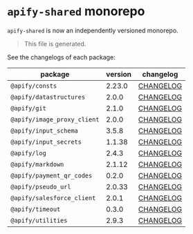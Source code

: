 # `apify-shared` monorepo

`apify-shared` is now an independently versioned monorepo.

> This file is generated.

See the changelogs of each package:

package | version | changelog
--------|---------|----------
`@apify/consts` | 2.23.0 | [CHANGELOG](./packages/consts/CHANGELOG.md)
`@apify/datastructures` | 2.0.0 | [CHANGELOG](./packages/datastructures/CHANGELOG.md)
`@apify/git` | 2.1.0 | [CHANGELOG](./packages/git/CHANGELOG.md)
`@apify/image_proxy_client` | 2.0.0 | [CHANGELOG](./packages/image_proxy_client/CHANGELOG.md)
`@apify/input_schema` | 3.5.8 | [CHANGELOG](./packages/input_schema/CHANGELOG.md)
`@apify/input_secrets` | 1.1.38 | [CHANGELOG](./packages/input_secrets/CHANGELOG.md)
`@apify/log` | 2.4.3 | [CHANGELOG](./packages/log/CHANGELOG.md)
`@apify/markdown` | 2.1.12 | [CHANGELOG](./packages/markdown/CHANGELOG.md)
`@apify/payment_qr_codes` | 0.2.0 | [CHANGELOG](./packages/payment_qr_codes/CHANGELOG.md)
`@apify/pseudo_url` | 2.0.33 | [CHANGELOG](./packages/pseudo_url/CHANGELOG.md)
`@apify/salesforce_client` | 2.0.1 | [CHANGELOG](./packages/salesforce_client/CHANGELOG.md)
`@apify/timeout` | 0.3.0 | [CHANGELOG](./packages/timeout/CHANGELOG.md)
`@apify/utilities` | 2.9.3 | [CHANGELOG](./packages/utilities/CHANGELOG.md)
